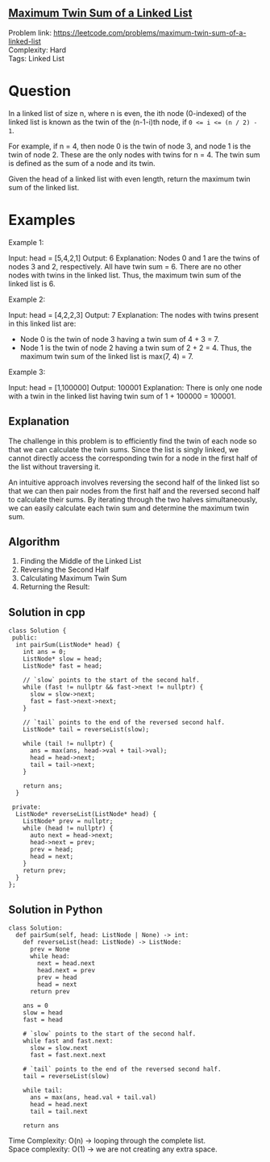 ## [Maximum Twin Sum of a Linked List](https://leetcode.com/problems/maximum-twin-sum-of-a-linked-list)

Problem link: https://leetcode.com/problems/maximum-twin-sum-of-a-linked-list <br>
Complexity: Hard <br>
Tags: Linked List <br>


# Question

In a linked list of size n, where n is even, the ith node (0-indexed) of the linked list is known as the twin of the (n-1-i)th node, if  `0 <= i <= (n / 2) - 1`.

For example, if n = 4, then node 0 is the twin of node 3, and node 1 is the twin of node 2. These are the only nodes with twins for n = 4.
The twin sum is defined as the sum of a node and its twin.

Given the head of a linked list with even length, return the maximum twin sum of the linked list.

 
# Examples

Example 1:

Input: head = [5,4,2,1]
Output: 6
Explanation:
Nodes 0 and 1 are the twins of nodes 3 and 2, respectively. All have twin sum = 6.
There are no other nodes with twins in the linked list.
Thus, the maximum twin sum of the linked list is 6. 

Example 2:

Input: head = [4,2,2,3]
Output: 7
Explanation:
The nodes with twins present in this linked list are:
- Node 0 is the twin of node 3 having a twin sum of 4 + 3 = 7.
- Node 1 is the twin of node 2 having a twin sum of 2 + 2 = 4.
Thus, the maximum twin sum of the linked list is max(7, 4) = 7. 

Example 3:

Input: head = [1,100000]
Output: 100001
Explanation:
There is only one node with a twin in the linked list having twin sum of 1 + 100000 = 100001.
 

## Explanation

The challenge in this problem is to efficiently find the twin of each node so that we can calculate the twin sums. Since the list is singly linked, we cannot directly access the corresponding twin for a node in the first half of the list without traversing it.

An intuitive approach involves reversing the second half of the linked list so that we can then pair nodes from the first half and the reversed second half to calculate their sums. By iterating through the two halves simultaneously, we can easily calculate each twin sum and determine the maximum twin sum.

## Algorithm

1. Finding the Middle of the Linked List
2. Reversing the Second Half 
3. Calculating Maximum Twin Sum
4. Returning the Result:

## Solution in cpp
```
class Solution {
 public:
  int pairSum(ListNode* head) {
    int ans = 0;
    ListNode* slow = head;
    ListNode* fast = head;

    // `slow` points to the start of the second half.
    while (fast != nullptr && fast->next != nullptr) {
      slow = slow->next;
      fast = fast->next->next;
    }

    // `tail` points to the end of the reversed second half.
    ListNode* tail = reverseList(slow);

    while (tail != nullptr) {
      ans = max(ans, head->val + tail->val);
      head = head->next;
      tail = tail->next;
    }

    return ans;
  }

 private:
  ListNode* reverseList(ListNode* head) {
    ListNode* prev = nullptr;
    while (head != nullptr) {
      auto next = head->next;
      head->next = prev;
      prev = head;
      head = next;
    }
    return prev;
  }
};
```

## Solution in Python
```
class Solution:
  def pairSum(self, head: ListNode | None) -> int:
    def reverseList(head: ListNode) -> ListNode:
      prev = None
      while head:
        next = head.next
        head.next = prev
        prev = head
        head = next
      return prev

    ans = 0
    slow = head
    fast = head

    # `slow` points to the start of the second half.
    while fast and fast.next:
      slow = slow.next
      fast = fast.next.next

    # `tail` points to the end of the reversed second half.
    tail = reverseList(slow)

    while tail:
      ans = max(ans, head.val + tail.val)
      head = head.next
      tail = tail.next

    return ans
```

Time Complexity: O(n) -> looping through the complete list. <br>
Space complexity: O(1) -> we are not creating any extra space. 	
